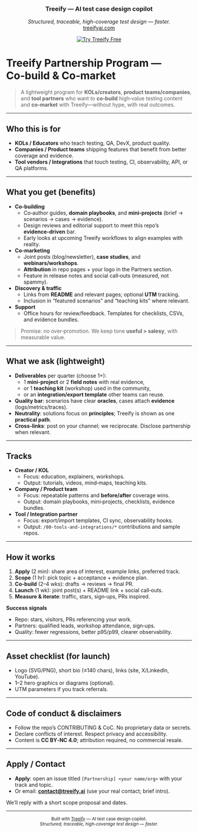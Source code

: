 <!-- ===== Treeify Header ===== -->
<p align="center">
  <!-- Optional: swap in your logo paths -->
  <!-- <img src="assets/logo-light.svg" alt="Treeify" height="72"> -->
</p>

<h3 align="center">Treeify — AI test case design copilot</h3>
<p align="center">
  <em>Structured, traceable, high-coverage test design — faster.</em><br>
  <a href="https://treeifyai.com">treeifyai.com</a>
</p>

<p align="center">
  <a href="https://treeifyai.com">
    <img alt="Try Treeify Free" src="https://img.shields.io/badge/Try%20Treeify%20Free-treeifyai.com-brightgreen?style=for-the-badge">
  </a>
</p>


# Treeify Partnership Program — Co‑build & Co‑market

> A lightweight program for **KOLs/creators**, **product teams/companies**, and **tool partners** who want to **co‑build** high‑value testing content and **co‑market** with Treeify—without hype, with real outcomes.

---

## Who this is for
- **KOLs / Educators** who teach testing, QA, DevX, product quality.
- **Companies / Product teams** shipping features that benefit from better coverage and evidence.
- **Tool vendors / Integrations** that touch testing, CI, observability, API, or QA platforms.

---

## What you get (benefits)
- **Co‑building**
  - Co‑author guides, **domain playbooks**, and **mini‑projects** (brief → scenarios → cases → evidence).
  - Design reviews and editorial support to meet this repo’s **evidence‑driven** bar.
  - Early looks at upcoming Treeify workflows to align examples with reality.
- **Co‑marketing**
  - Joint posts (blog/newsletter), **case studies**, and **webinars/workshops**.
  - **Attribution** in repo pages + your logo in the Partners section.
  - Feature in release notes and social call‑outs (measured, not spammy).
- **Discovery & traffic**
  - Links from **README** and relevant pages; optional **UTM** tracking.
  - Inclusion in “featured scenarios” and “teaching kits” where relevant.
- **Support**
  - Office hours for review/feedback. Templates for checklists, CSVs, and evidence bundles.

> Promise: no over‑promotion. We keep tone **useful > salesy**, with measurable value.

---

## What we ask (lightweight)
- **Deliverables** per quarter (choose 1+):
  - 1 **mini‑project** or 2 **field notes** with real evidence,
  - or 1 **teaching kit** (workshop) used in the community,
  - or an **integration/export template** other teams can reuse.
- **Quality bar**: scenarios have clear **oracles**, cases attach **evidence** (logs/metrics/traces).
- **Neutrality**: solutions focus on **principles**; Treeify is shown as one **practical path**.
- **Cross‑links**: post on your channel; we reciprocate. Disclose partnership when relevant.

---

## Tracks
- **Creator / KOL**
  - Focus: education, explainers, workshops.
  - Output: tutorials, videos, mind‑maps, teaching kits.
- **Company / Product team**
  - Focus: repeatable patterns and **before/after** coverage wins.
  - Output: domain playbooks, mini‑projects, checklists, evidence bundles.
- **Tool / Integration partner**
  - Focus: export/import templates, CI sync, observability hooks.
  - Output: `/80-tools-and-integrations/*` contributions and sample repos.

---

## How it works
1. **Apply** (2 min): share area of interest, example links, preferred track.  
2. **Scope** (1 hr): pick topic + acceptance + evidence plan.  
3. **Co‑build** (2–4 wks): drafts → reviews → final PR.  
4. **Launch** (1 wk): joint post(s) + README link + social call‑outs.  
5. **Measure & iterate**: traffic, stars, sign‑ups, PRs inspired.

**Success signals**
- Repo: stars, visitors, PRs referencing your work.
- Partners: qualified leads, workshop attendance, sign‑ups.
- Quality: fewer regressions, better p95/p99, clearer observability.

---

## Asset checklist (for launch)
- Logo (SVG/PNG), short bio (≤140 chars), links (site, X/LinkedIn, YouTube).  
- 1–2 hero graphics or diagrams (optional).  
- UTM parameters if you track referrals.

---

## Code of conduct & disclaimers
- Follow the repo’s CONTRIBUTING & CoC. No proprietary data or secrets.  
- Declare conflicts of interest. Respect privacy and accessibility.  
- Content is **CC BY‑NC 4.0**; attribution required, no commercial resale.

---

## Apply / Contact
- **Apply**: open an issue titled `[Partnership] <your name/org>` with your track and topic.  
- Or email: **contact@treeify.ai** (use your real contact; brief intro).

We’ll reply with a short scope proposal and dates.

---

<p align="center">
  <sub>
    Built with <a href="https://treeifyai.com">Treeify</a> — AI test case design copilot.<br>
    <em>Structured, traceable, high-coverage test design — faster.</em>
  </sub>
</p>
